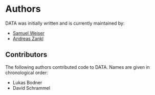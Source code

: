 # Authors

DATA was initially written and is currently maintained by:

- [Samuel Weiser](mailto:samuel.weiser@iaik.tugraz.at)
- [Andreas Zankl](mailto:andreas.zankl@aisec.fraunhofer.de)

## Contributors

The following authors contributed code to DATA. Names are given in chronological order:

- Lukas Bodner
- David Schrammel
